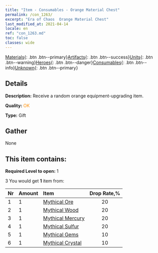 ```yaml
---
title: "Item - Consumables - Orange Material Chest"
permalink: /con_1263/
excerpt: "Era of Chaos  Orange Material Chest"
last_modified_at: 2021-04-14
locale: en
ref: "con_1263.md"
toc: false
classes: wide
---
```

 [Materials](/Items/){: .btn .btn--primary}[Artifacts](/Items/Artifacts/){: .btn .btn--success}[Units](/Items/Units/){: .btn .btn--warning}[Heroes](/Items/Heroes/){: .btn .btn--danger}[Consumables](/Items/Consumables/){: .btn .btn--info}[Unknown](/Items/Unknown/){: .btn .btn--primary}

## Details
 **Description:** Receive a random orange equipment-upgrading item.

 **Quality:** <span style="color: #FF8C00">OK</span>

 **Type:** Gift

## Gather

  None

## This item contains:

 **Required Level to open:** 1

 3 You would get **1** item  from:

  | Nr | Amount |     Item    | Drop Rate,% |
  |:---|:-------|:------------|:---------:|
  | 1 | 1 | [Mythical Ore](/Items/mat_61/) | 20 | 
  | 2 | 1 | [Mythical Wood](/Items/mat_62/) | 20 | 
  | 3 | 1 | [Mythical Mercury](/Items/mat_63/) | 20 | 
  | 4 | 1 | [Mythical Sulfur](/Items/mat_64/) | 20 | 
  | 5 | 1 | [Mythical Gems](/Items/mat_65/) | 10 | 
  | 6 | 1 | [Mythical Crystal](/Items/mat_66/) | 10 | 
